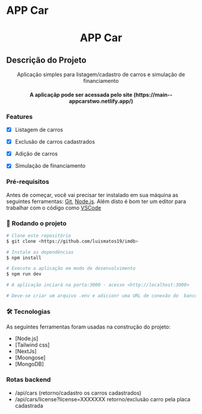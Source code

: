# APP Car
<h1 align="center">APP Car</h1>

## Descrição do Projeto
<p align="center"> Aplicação simples para listagem/cadastro de carros e simulação de financiamento</p>


<h4 align="center"> 
	A aplicaçãp pode ser acessada pelo site (https://main--appcarstwo.netlify.app/)
</h4>


### Features

- [x] Listagem de carros
- [x] Exclusão de carros cadastrados
- [x] Adição de carros
- [x] Simulação de financiamento 


### Pré-requisitos

Antes de começar, você vai precisar ter instalado em sua máquina as seguintes ferramentas:
[Git](https://git-scm.com), [Node.js](https://nodejs.org/en/). 
Além disto é bom ter um editor para trabalhar com o código como [VSCode](https://code.visualstudio.com/)

### 🎲 Rodando o projeto

```bash
# Clone este repositório
$ git clone <https://github.com/luismatos19/imdb>

# Instale as dependências
$ npm install

# Execute a aplicação em modo de desenvolvimento
$ npm run dev

# A aplicação inciará na porta:3000 - acesse <http://localhost:3000>

# Deve-se criar um arquivo .env e adicionr uma URL de conexão do  banco de dados na variavel DATABASE_URL
```


### 🛠 Tecnologias

As seguintes ferramentas foram usadas na construção do projeto:
- [Node.js]
- [Tailwind css]
- [NextJs]
- [Moongose]
- [MongoDB]


### Rotas backend

- /api/cars  (retorno/cadastro  os carros cadastrados)
- /api/cars/license?license=XXXXXXX retorno/exclusão carro pela placa cadastrada
  


